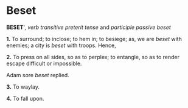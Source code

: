 # Beset

**BESET**', _verb transitive_ _preterit tense_ and _participle passive_ _beset_

**1.** To surround; to inclose; to hem in; to besiege; as, we are _beset_ with enemies; a city is _beset_ with troops. Hence,

**2.** To press on all sides, so as to perplex; to entangle, so as to render escape difficult or impossible.

Adam sore _beset_ replied.

**3.** To waylay.

**4.** To fall upon.